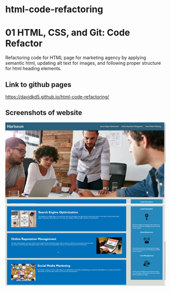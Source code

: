 # html-code-refactoring
# 01 HTML, CSS, and Git: Code Refactor
Refactoring code for HTML page for marketing agency by applying semantic html, updating alt text for images, and following proper structure for html heading elements. 

## Link to github pages
https://davidkd5.github.io/html-code-refactoring/

## Screenshots of website
![](images/homepage1.jpg)
![](images/homepage2.png)


